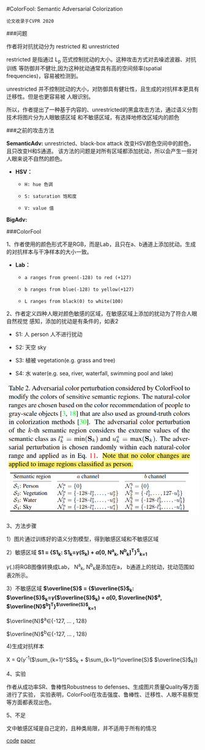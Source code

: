 #ColorFool: Semantic Adversarial Colorization

`论文收录于CVPR 2020`

###问题

作者将对抗扰动分为 restricted 和 unrestricted

restricted 是指通过 L<sub>p</sub> 范式控制扰动的大小。这种攻击方式对去噪滤波器、对抗训练
等防御并不健壮,因为这种扰动通常具有高的空间频率(spatial frequencies)，容易被检测到。

unrestricted 并不控制扰动的大小，对防御具有健壮性，且生成的对抗样本更具有迁移性。但是也更容易被
人眼识别。

所以，作者提出了一种基于内容的、unrestricted的黑盒攻击方法，通过语义分割技术将图片分为人眼敏感区域
和不敏感区域，有选择地修改区域内的颜色

###之前的攻击方法

**SemanticAdv:** unrestricted、black-box attack 改变HSV颜色空间中的颜色，且只改变H和S通道。
该方法的问题是对所有区域都添加扰动，所以会产生一些对人眼来说不自然的颜色。

* **HSV：**
  
  * `H: hue 色调`

  * `S: saturation 饱和度`
    
  * `V: value 值`
    
**BigAdv:** 

###ColorFool

1、作者使用的颜色形式不是RGB，而是Lab，且只在a、b通道上添加扰动。生成的对抗样本与干净样本的大小一致。


* **Lab：** 

  * `a ranges from green(-128) to red (+127)`

  * `b ranges from blue(-128) to yellow(+127)`

  * `L ranges from black(0) to white(100)`

2、作者定义四种人眼对颜色敏感的区域，在敏感区域上添加的扰动为了符合人眼自然视觉
感知，添加的扰动是有条件的，如表2

* S1: 人 person 人不进行扰动

* S2: 天空 sky

* S3: 植被 vegetation(e.g. grass and tree)

* S4: 水 water(e.g. sea, river, waterfall, swimming pool and lake)

![img.png](img.png)

3、方法步骤

1）图片通过训练好的语义分割模型，得到敏感区域和不敏感区域

2）敏感区域 **S1 = {S1<sub>k</sub>: S1<sub>k</sub>=$\gamma$(S<sub>k</sub>) + $\alpha$[0, N<sup>a</sup><sub>k</sub>, N<sup>b</sup><sub>k</sub>]<sup>T</sup>}<sup>S</sup><sub>k=1</sub>**

  $\gamma$(.)将RGB图像转换成Lab， N<sup>a</sup><sub>k</sub>, N<sup>b</sup><sub>k</sub>是添加在a， b通道上的扰动，扰动范围如表2所示。

3）不敏感区域 **$\overline{S}$ = {$\overline{S}$<sub>k</sub>: $\overline{S}$<sub>k</sub>=$\gamma$($\overline{S}$<sub>k</sub>) + $\alpha$[0, $\overline{N}$<sup>a</sup>, $\overline{N}$<sup>b</sup>]<sup>T</sup>}<sup>$\overline{S}$</sup><sub>k=1</sub>**

  $\overline{N}$<sup>a</sup>$\in${-127, ... , 128}

  $\overline{N}$<sup>b</sup>$\in${-127, ... , 128}

4)生成对抗样本

  X = Q($\gamma$<sup>-1</sup>($\sum_{k=1}^S$S<sub>k</sub> + $\sum_{k=1}^\overline{S}$ $\overline{S}$<sub>k</sub>))

4、实验

作者从成功率SR、鲁棒性Robustness to defenses、生成图片质量Quality等方面进行了实验，
实验表明，ColorFool在攻击强度、鲁棒性、迁移性、人眼不易察觉等方面都表现出色。

5、不足

文中敏感区域是自己定的，且种类局限，并不适用于所有的情况

[code](https://github.com/smartcameras/ColorFool)
[paper](https://arxiv.org/abs/1911.10891)